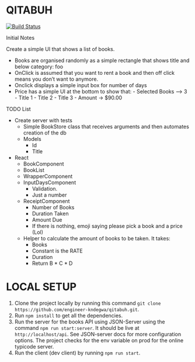 # QITABUH

[![Build Status](https://travis-ci.org/engineer-kndegwa/qitabuh.svg?branch=master)](https://travis-ci.org/engineer-kndegwa/qitabuh)

Initial Notes

Create a simple UI that shows a list of books.
- Books are organised randomly as a simple rectangle that shows title and below category: foo
- OnClick is assumed that you want to rent a book and then off click means you don’t want to anymore.
- Onclick displays a simple input box for number of days
- Price has a simple UI at the bottom to show that:
        - Selected Books  —> 3
            - Title 1
            - Title 2
            - Title 3
        - Amount -> $90.00

TODO List
- Create server with tests
    - Simple BookStore class that receives arguments and then automates creation of the db
    - Models
        - Id
        - Title
- React 
    - BookComponent
    - BookList
    - WrapperComponent
    - InputDaysComponent
        - Validation.
        - Just a number
    - ReceiptComponent
        - Number of Books
        - Duration Taken
        - Amount Due
        - If there is nothing, emoji saying please pick a book and a price (Lol)
    - Helper to calculate the amount of books to be taken. It takes:
        - Books
        - Constant is the RATE
        - Duration
        - Return B * C * D


# LOCAL SETUP
1. Clone the project locally by running this command `git clone https://github.com/engineer-kndegwa/qitabuh.git`.
2. Run `npm install` to get all the dependencies.
3. Run the server for the books API using JSON-Server using the command `npm run start:server`. It should be live at `http://localhost/api`. See JSON-server docs for more configuration options. The project checks for the env variable on prod for the online typicode server.
4. Run the client (dev client) by running `npm run start`.